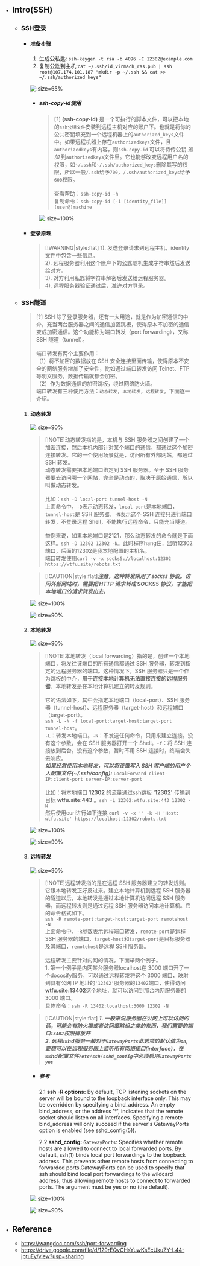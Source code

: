 * ## Intro(SSH)

    + ### SSH登录

        - #### 准备步骤

            1. 生成公私匙: `ssh-keygen -t rsa -b 4096 -C 12302@example.com`
            2. 复制公匙到主机:`cat ~/.ssh/id_virmach_ras.pub | ssh root@107.174.101.187 "mkdir -p ~/.ssh && cat >> ~/.ssh/authorized_keys"`

         
            ![](/.images/devops/network/ssh/ssh-keygen-01.png ':size=65%')

            * ##### ssh-copy-id使用

                > [?] **(ssh-copy-id)** 是一个可执行的脚本文件，可以把本地的`ssh公钥文件`安装到远程主机对应的账户下。也就是将你的公共密钥填充到一个远程机器上的`authorized_keys`文件中。如果远程机器上存在`authorizedkeys`文件，且`authorizedkeys`有内容，则`ssh-copy-id` 可以将待传公钥 _追加_ 到`authorizedkeys`文件里。它也能够改变远程用户名的权限，如`~/.ssh`和`~/.ssh/authorized_keys`删除其写的权限，所以一般`/.ssh`给予`700`，`/.ssh/authorized_keys`给予`600`权限。
                <br><br>查看帮助：`ssh-copy-id -h`
                <br>复制命令：`ssh-copy-id [-i [identity_file]] [user@]machine`

                ![](/.images/devops/network/ssh/ssh-copy-id-01.png ':size=100%')

        - #### 登录原理

            > [!WARNING|style:flat] 1). 发送登录请求到远程主机，identity文件中包含一些信息。
            <br>2). 远程服务器利用这个账户下的公匙随机生成字符串然后发送给对方。
            <br>3). 对方利用私匙将字符串解密后发送给远程服务器。
            <br>4). 远程服务器验证通过后，准许对方登录。

    + ### SSH隧道

        > [?] SSH 除了登录服务器，还有一大用途，就是作为加密通信的中介，充当两台服务器之间的通信加密跳板，使得原本不加密的通信变成加密通信。这个功能称为端口转发（port forwarding），又称 SSH 隧道（tunnel）。
        <br><br>端口转发有两个主要作用：
        <br>（1）将不加密的数据放在 SSH 安全连接里面传输，使得原本不安全的网络服务增加了安全性，比如通过端口转发访问 Telnet、FTP 等明文服务，数据传输就都会加密。
        <br>（2）作为数据通信的加密跳板，绕过网络防火墙。
        <br>端口转发有三种使用方法：`动态转发`，`本地转发`，`远程转发`。下面逐一介绍。

        1. #### 动态转发

            ![](/.images/devops/network/ssh/ssh-tunnel-dynamic-00.png ':size=90%')

            > [!NOTE]动态转发指的是，本机与 SSH 服务器之间创建了一个加密连接，然后本机内部针对某个端口的通信，都通过这个加密连接转发。它的一个使用场景就是，访问所有外部网站，都通过 SSH 转发。
            <br>动态转发需要把本地端口绑定到 SSH 服务器。至于 SSH 服务器要去访问哪一个网站，完全是动态的，取决于原始通信，所以叫做动态转发。
            <br><br>比如：`ssh -D local-port tunnel-host -N`
            <br>上面命令中，`-D`表示动态转发，`local-port`是本地端口，`tunnel-host`是 SSH 服务器，`-N`表示这个 SSH 连接只进行端口转发，不登录远程 Shell，不能执行远程命令，只能充当隧道。
            <br><br>举例来说，如果本地端口是2121，那么动态转发的命令就是下面这样。`ssh -D 12302 12302 -N`。此时程序hang住，监听12302端口，后面的12302是我本地配置的主机名。
            <br>端口转发使用`curl -v -x socks5://localhost:12302 https://wtfu.site/robots.txt`
            
            > [!CAUTION|style:flat]***注意，这种转发采用了 `SOCKS5` 协议。访问外部网站时，需要把 HTTP 请求转成 SOCKS5 协议，才能把本地端口的请求转发出去。***

            <!-- panels:start -->
            <!-- div:left-panel-55 -->
            ![](/.images/devops/network/ssh/ssh-tunnel-dynamic-01.png ':size=100%')
            <!-- div:right-panel-45 -->
            ![](/.images/devops/network/ssh/ssh-tunnel-dynamic-02.png ':size=90%')
            <!-- panels:end -->

        2. #### 本地转发

            ![](/.images/devops/network/ssh/ssh-tunnel-local-00.png ':size=90%')

            > [!NOTE]本地转发（local forwarding）指的是，创建一个本地端口，将发往该端口的所有通信都通过 SSH 服务器，转发到指定的远程服务器的端口。这种情况下，SSH 服务器只是一个作为跳板的中介，**用于连接本地计算机无法直接连接的远程服务器**。本地转发是在本地计算机建立的转发规则。
            <br><br>它的语法如下，其中会指定本地端口（local-port）、SSH 服务器（tunnel-host）、远程服务器（target-host）和远程端口（target-port）。
            <br>`ssh -L -N -f local-port:target-host:target-port tunnel-host`。
            <br>`-L`：转发本地端口。`-N`：不发送任何命令，只用来建立连接。没有这个参数，会在 SSH 服务器打开一个 Shell。`-f`：将 SSH 连接放到后台。没有这个参数，暂时不用 SSH 连接时，终端会失去响应。
            <br>***如果经常使用本地转发，可以将设置写入 SSH 客户端的用户个人配置文件(~/.ssh/config):*** `LocalForward client-IP:client-port server-IP:server-port`
            <br><br>比如：将本地端口 **12302** 的流量通过ssh跳板 **'12302'** 传输到目标 **wtfu.site:443** 。`ssh -L 12302:wtfu.site:443 12302 -N`
            <br>然后使用curl进行如下连接.`curl -v -x '' -k -H 'Host: wtfu.site' https://localhost:12302/robots.txt`

            <!-- panels:start -->
            <!-- div:left-panel-55 -->
            ![](/.images/devops/network/ssh/ssh-tunnel-local-01.png ':size=100%')
            <!-- div:right-panel-45 -->
            ![](/.images/devops/network/ssh/ssh-tunnel-local-02.png ':size=90%')
            <!-- panels:end -->

        3. #### 远程转发

            ![](/.images/devops/network/ssh/ssh-tunnel-remote-00.png ':size=90%')

            > [!NOTE]远程转发指的是在远程 SSH 服务器建立的转发规则。它跟本地转发正好反过来。建立本地计算机到远程 SSH 服务器的隧道以后，本地转发是通过本地计算机访问远程 SSH 服务器，而远程转发则是通过远程 SSH 服务器访问本地计算机。它的命令格式如下。
            <br>`ssh -R remote-port:target-host:target-port remotehost -N`
            <br>上面命令中，`-R`参数表示远程端口转发，`remote-port`是远程 SSH 服务器的端口，`target-host`和`target-port`是目标服务器及其端口，`remotehost`是远程 SSH 服务器。
            <br><br>远程转发主要针对内网的情况。下面举两个例子。
            <br>1. 第一个例子是内网某台服务器localhost在 3000 端口开了一个docosify服务，可以通过远程转发将这个 3000 端口，映射到具有公网 IP 地址的`'12302'`服务器的`13402`端口，使得访问**wtfu.site:13402**这个地址，就可以访问到那台内网服务器的 3000 端口。
            <br>具体命令：`ssh -R 13402:localhost:3000 12302 -N`

            > [!CAUTION|style:flat]
            ***1. 一般来说服务器在公网上可以访问的话，可能会有防火墙或者访问策略组之类的东西，我们需要的端口`13402`权限得放开***
            <br>***2. 远程sshd服务一般对于`GatewayPorts`此选项的默认值为`on`, 要想可以在远程服务器上监听所有网络接口(interface)，在sshd配置文件`/etc/ssh/sshd_config`中必须启用`GatewayPorts yes`***

            * ##### 参考

                2.1 **ssh -R options:**
                By default, TCP listening sockets on the server will be bound to the loopback interface only.  This may be overridden by specifying a bind_address.  An empty bind_address, or the address '*', indicates that the remote socket should listen on all interfaces.  Specifying a remote bind_address will only succeed if the server's GatewayPorts option is enabled (see sshd_config(5)).

                2.2 **sshd_config:**
                `GatewayPorts`: Specifies whether remote hosts are allowed to connect to local forwarded ports.  By default, ssh(1) binds local port forwardings to the loopback address.  This prevents other remote hosts from connecting to forwarded ports.GatewayPorts can be used to specify that ssh should bind local port forwardings to the wildcard address, thus allowing remote hosts to connect to forwarded ports.  The argument must be yes or no (the default).

         
            <!-- panels:start -->
            <!-- div:left-panel-55 -->
            ![](/.images/devops/network/ssh/ssh-tunnel-remote-01.png ':size=100%')
            <!-- div:right-panel-45 -->
            ![](/.images/devops/network/ssh/ssh-tunnel-remote-02.png ':size=90%')
            <!-- panels:end -->

* ## Reference

    + https://wangdoc.com/ssh/port-forwarding
    + https://drive.google.com/file/d/129rEQvCHsYuwKsEcUkuZY-L44-jptuEy/view?usp=sharing